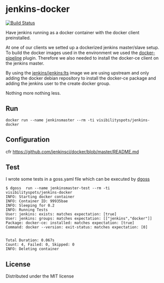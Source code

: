 # jenkins-docker

[![Build Status](https://travis-ci.org/visibilityspots/dockerfile-jenkins-docker.svg?branch=master)](https://travis-ci.org/visibilityspots/dockerfile-jenkins-docker)

Have jenkins running as a docker container with the docker client preinstalled.

At one of our clients we setted up a dockerized jenkins master/slave setup. To build the docker images used in the environment we used the [docker-pipeline](https://plugins.jenkins.io/docker-workflow) plugin. Therefore we also needed to install the docker-ce client on the jenkins master.

By using the [jenkins/jenkins:lts](https://hub.docker.com/r/jenkins/jenkins/) image we are using upstream and only adding the docker debian repository to install the docker-ce package and adding the jenkins user to the create docker group. 

Nothing more nothing less.

## Run

```docker run --name jenkinsmaster --rm -ti visibilityspots/jenkins-docker```

## Configuration

cfr https://github.com/jenkinsci/docker/blob/master/README.md


## Test

I wrote some tests in a goss.yaml file which can be executed by [dgoss](https://github.com/aelsabbahy/goss/tree/master/extras/dgoss)

```
$ dgoss  run --name jenkinsmaster-test --rm -ti visibilityspots/jenkins-docker
INFO: Starting docker container
INFO: Container ID: 99935bae
INFO: Sleeping for 0.2
INFO: Running Tests
User: jenkins: exists: matches expectation: [true]
User: jenkins: groups: matches expectation: [["jenkins","docker"]]
Package: docker-ce: installed: matches expectation: [true]
Command: docker --version: exit-status: matches expectation: [0]


Total Duration: 0.067s
Count: 4, Failed: 0, Skipped: 0
INFO: Deleting container

```

## License
Distributed under the MIT license

